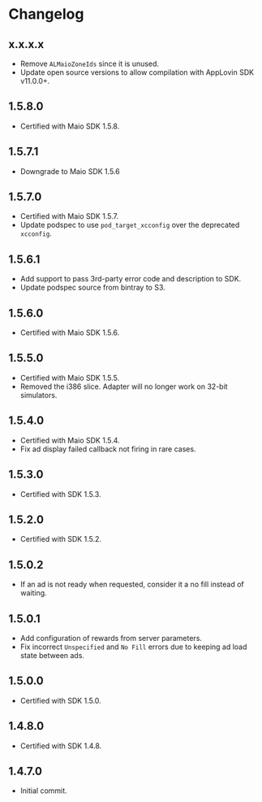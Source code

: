 # Changelog

## x.x.x.x
* Remove `ALMaioZoneIds` since it is unused.
* Update open source versions to allow compilation with AppLovin SDK v11.0.0+.

## 1.5.8.0
* Certified with Maio SDK 1.5.8.

## 1.5.7.1
* Downgrade to Maio SDK 1.5.6

## 1.5.7.0
* Certified with Maio SDK 1.5.7.
* Update podspec to use `pod_target_xcconfig` over the deprecated `xcconfig`.

## 1.5.6.1
* Add support to pass 3rd-party error code and description to SDK.
* Update podspec source from bintray to S3.

## 1.5.6.0
* Certified with Maio SDK 1.5.6.

## 1.5.5.0
* Certified with Maio SDK 1.5.5.
* Removed the i386 slice. Adapter will no longer work on 32-bit simulators.

## 1.5.4.0
* Certified with Maio SDK 1.5.4.
* Fix ad display failed callback not firing in rare cases.

## 1.5.3.0
* Certified with SDK 1.5.3.

## 1.5.2.0
* Certified with SDK 1.5.2.

## 1.5.0.2
* If an ad is not ready when requested, consider it a no fill instead of waiting.

## 1.5.0.1
* Add configuration of rewards from server parameters.
* Fix incorrect `Unspecified` and `No Fill` errors due to keeping ad load state between ads.

## 1.5.0.0
* Certified with SDK 1.5.0.

## 1.4.8.0
* Certified with SDK 1.4.8.

## 1.4.7.0
* Initial commit.

